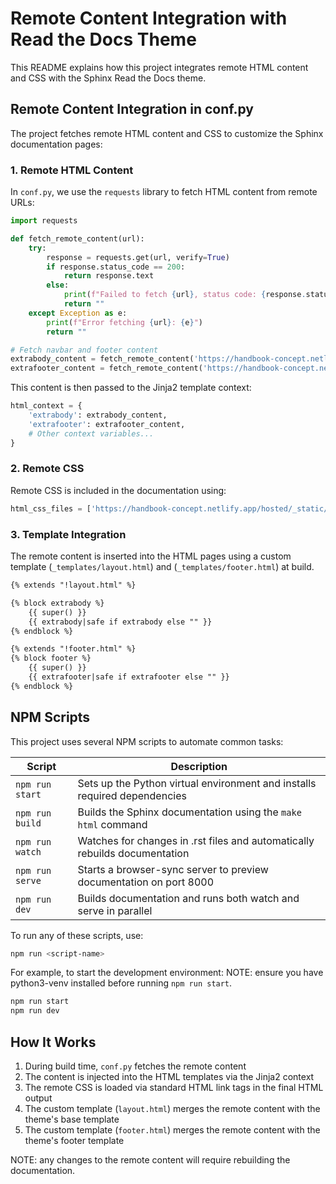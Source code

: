 # Remote Content Integration with Read the Docs Theme

This README explains how this project integrates remote HTML content and CSS with the Sphinx Read the Docs theme.

## Remote Content Integration in conf.py

The project fetches remote HTML content and CSS to customize the Sphinx documentation pages:

### 1. Remote HTML Content

In `conf.py`, we use the `requests` library to fetch HTML content from remote URLs:

```python
import requests

def fetch_remote_content(url):
    try:
        response = requests.get(url, verify=True)
        if response.status_code == 200:
            return response.text
        else:
            print(f"Failed to fetch {url}, status code: {response.status_code}")
            return ""
    except Exception as e:
        print(f"Error fetching {url}: {e}")
        return ""

# Fetch navbar and footer content
extrabody_content = fetch_remote_content('https://handbook-concept.netlify.app/hosted/_templates/navbar.html')
extrafooter_content = fetch_remote_content('https://handbook-concept.netlify.app/hosted/_templates/footer.html')
```

This content is then passed to the Jinja2 template context:

```python
html_context = {
    'extrabody': extrabody_content,
    'extrafooter': extrafooter_content,
    # Other context variables...
}
```

### 2. Remote CSS

Remote CSS is included in the documentation using:

```python
html_css_files = ['https://handbook-concept.netlify.app/hosted/_static/mr-custom.css']
```

### 3. Template Integration

The remote content is inserted into the HTML pages using a custom template (`_templates/layout.html`) and (`_templates/footer.html`) at build.

```html
{% extends "!layout.html" %}

{% block extrabody %}
    {{ super() }}
    {{ extrabody|safe if extrabody else "" }}
{% endblock %}

{% extends "!footer.html" %}
{% block footer %}
    {{ super() }}
    {{ extrafooter|safe if extrafooter else "" }}
{% endblock %}
```

## NPM Scripts

This project uses several NPM scripts to automate common tasks:

| Script | Description |
|--------|-------------|
| `npm run start` | Sets up the Python virtual environment and installs required dependencies |
| `npm run build` | Builds the Sphinx documentation using the `make html` command |
| `npm run watch` | Watches for changes in .rst files and automatically rebuilds documentation |
| `npm run serve` | Starts a browser-sync server to preview documentation on port 8000 |
| `npm run dev` | Builds documentation and runs both watch and serve in parallel |

To run any of these scripts, use:

```bash
npm run <script-name>
```

For example, to start the development environment:
NOTE: ensure you have python3-venv installed before running `npm run start`.

```bash
npm run start
npm run dev
```

## How It Works

1. During build time, `conf.py` fetches the remote content
2. The content is injected into the HTML templates via the Jinja2 context
3. The remote CSS is loaded via standard HTML link tags in the final HTML output
4. The custom template (`layout.html`) merges the remote content with the theme's base template
5. The custom template (`footer.html`) merges the remote content with the theme's footer template

NOTE: any changes to the remote content will require rebuilding the documentation.
